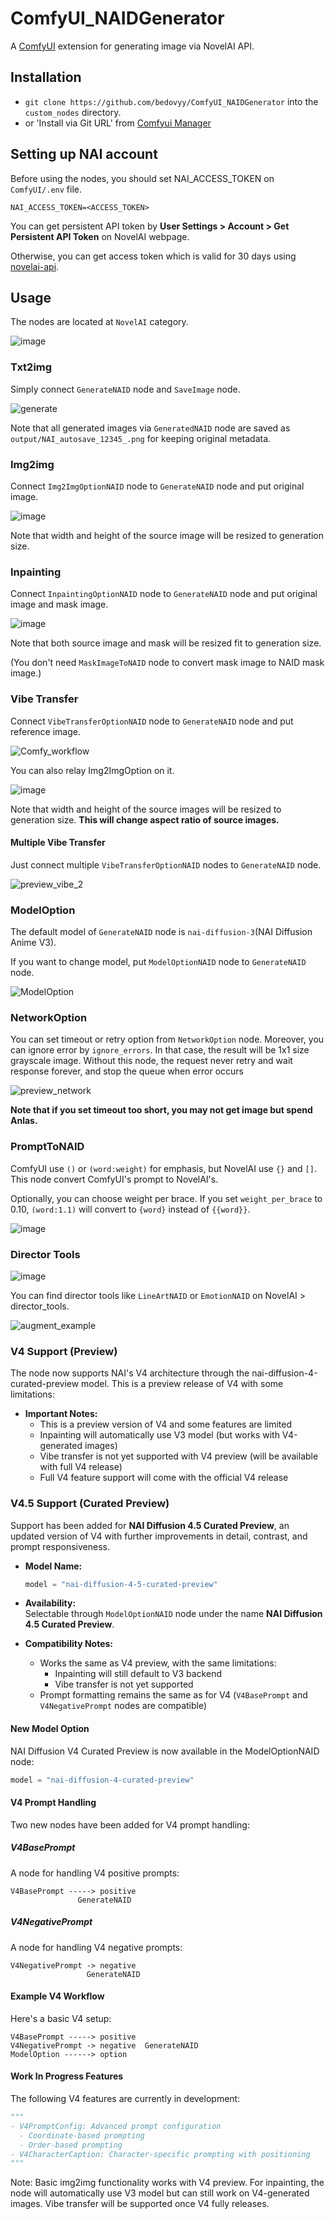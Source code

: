 # ComfyUI_NAIDGenerator

A [ComfyUI](https://github.com/comfyanonymous/ComfyUI) extension for generating image via NovelAI API.

## Installation

- `git clone https://github.com/bedovyy/ComfyUI_NAIDGenerator` into the `custom_nodes` directory.
- or 'Install via Git URL' from [Comfyui Manager](https://github.com/ltdrdata/ComfyUI-Manager)

## Setting up NAI account

Before using the nodes, you should set NAI_ACCESS_TOKEN on `ComfyUI/.env` file.

```
NAI_ACCESS_TOKEN=<ACCESS_TOKEN>
```

You can get persistent API token by **User Settings > Account > Get Persistent API Token** on NovelAI webpage.

Otherwise, you can get access token which is valid for 30 days using [novelai-api](https://github.com/Aedial/novelai-api).

## Usage

The nodes are located at `NovelAI` category.

![image](https://github.com/bedovyy/ComfyUI_NAIDGenerator/assets/137917911/8ab1ecc0-2ba8-4e38-8810-727e50a20923)

### Txt2img

Simply connect `GenerateNAID` node and `SaveImage` node.

![generate](https://github.com/bedovyy/ComfyUI_NAIDGenerator/assets/137917911/1328896d-7d4b-4d47-8ec2-d1c4e8e2561c)

Note that all generated images via `GeneratedNAID` node are saved as `output/NAI_autosave_12345_.png` for keeping original metadata.

### Img2img

Connect `Img2ImgOptionNAID` node to `GenerateNAID` node and put original image.

![image](https://github.com/bedovyy/ComfyUI_NAIDGenerator/assets/137917911/15ff8961-4f6b-4f23-86bf-34b86ace45c0)

Note that width and height of the source image will be resized to generation size.

### Inpainting

Connect `InpaintingOptionNAID` node to `GenerateNAID` node and put original image and mask image.

![image](https://github.com/bedovyy/ComfyUI_NAIDGenerator/assets/137917911/5ed1ad77-b90e-46be-8c37-9a5ee0935a3d)

Note that both source image and mask will be resized fit to generation size.

(You don't need `MaskImageToNAID` node to convert mask image to NAID mask image.)

### Vibe Transfer

Connect `VibeTransferOptionNAID` node to `GenerateNAID` node and put reference image.

![Comfy_workflow](https://github.com/bedovyy/ComfyUI_NAIDGenerator/assets/137917911/8c6c1c2e-f29d-42a1-b615-439155cb3164)

You can also relay Img2ImgOption on it.

![image](https://github.com/bedovyy/ComfyUI_NAIDGenerator/assets/137917911/acf0496c-8c7c-48f4-9530-18e6a23669d5)

Note that width and height of the source images will be resized to generation size. **This will change aspect ratio of source images.**

#### Multiple Vibe Transfer

Just connect multiple `VibeTransferOptionNAID` nodes to `GenerateNAID` node.

![preview_vibe_2](https://github.com/user-attachments/assets/2d56c0f7-bcd5-48ff-b436-012ea43604fe)

### ModelOption

The default model of `GenerateNAID` node is `nai-diffusion-3`(NAI Diffusion Anime V3).

If you want to change model, put `ModelOptionNAID` node to `GenerateNAID` node.

![ModelOption](https://github.com/bedovyy/ComfyUI_NAIDGenerator/assets/137917911/0b484edb-bcb5-428a-b2af-1372a9d7a34f)

### NetworkOption

You can set timeout or retry option from `NetworkOption` node.
Moreover, you can ignore error by `ignore_errors`. In that case, the result will be 1x1 size grayscale image.
Without this node, the request never retry and wait response forever, and stop the queue when error occurs

![preview_network](https://github.com/user-attachments/assets/d82b0ff2-c57c-4870-9024-8d78261a8fea)

**Note that if you set timeout too short, you may not get image but spend Anlas.**

### PromptToNAID

ComfyUI use `()` or `(word:weight)` for emphasis, but NovelAI use `{}` and `[]`. This node convert ComfyUI's prompt to NovelAI's.

Optionally, you can choose weight per brace. If you set `weight_per_brace` to 0.10, `(word:1.1)` will convert to `{word}` instead of `{{word}}`.

![image](https://github.com/bedovyy/ComfyUI_NAIDGenerator/assets/137917911/25c48350-7268-4d6f-81fe-9eb080fc6e5a)

### Director Tools

![image](https://github.com/user-attachments/assets/e205a51e-59dc-4d5a-94c8-29715ed98739)

You can find director tools like `LineArtNAID` or `EmotionNAID` on NovelAI > director_tools.

![augment_example](https://github.com/user-attachments/assets/5833e9fb-f92e-4d53-9069-58ca8503a3e7)

### V4 Support (Preview)

The node now supports NAI's V4 architecture through the nai-diffusion-4-curated-preview model. This is a preview release of V4 with some limitations:

- **Important Notes:**
  - This is a preview version of V4 and some features are limited
  - Inpainting will automatically use V3 model (but works with V4-generated images)
  - Vibe transfer is not yet supported with V4 preview (will be available with full V4 release)
  - Full V4 feature support will come with the official V4 release


### V4.5 Support (Curated Preview)

Support has been added for **NAI Diffusion 4.5 Curated Preview**, an updated version of V4 with further improvements in detail, contrast, and prompt responsiveness.

- **Model Name:**  
  ```python
  model = "nai-diffusion-4-5-curated-preview"
  ```

- **Availability:**  
  Selectable through `ModelOptionNAID` node under the name **NAI Diffusion 4.5 Curated Preview**.

- **Compatibility Notes:**
  - Works the same as V4 preview, with the same limitations:
    - Inpainting will still default to V3 backend
    - Vibe transfer is not yet supported
  - Prompt formatting remains the same as for V4 (`V4BasePrompt` and `V4NegativePrompt` nodes are compatible)


#### New Model Option

NAI Diffusion V4 Curated Preview is now available in the ModelOptionNAID node:

```python
model = "nai-diffusion-4-curated-preview"
```

#### V4 Prompt Handling

Two new nodes have been added for V4 prompt handling:

##### V4BasePrompt

A node for handling V4 positive prompts:

```
V4BasePrompt -----> positive
               GenerateNAID
```

##### V4NegativePrompt

A node for handling V4 negative prompts:

```
V4NegativePrompt -> negative
                 GenerateNAID
```

#### Example V4 Workflow

Here's a basic V4 setup:

```
V4BasePrompt -----> positive
V4NegativePrompt -> negative  GenerateNAID
ModelOption ------> option
```

#### Work In Progress Features

The following V4 features are currently in development:

```python
"""
- V4PromptConfig: Advanced prompt configuration
  - Coordinate-based prompting
  - Order-based prompting
- V4CharacterCaption: Character-specific prompting with positioning
"""
```

Note: Basic img2img functionality works with V4 preview. For inpainting, the node will automatically use V3 model but can still work on V4-generated images. Vibe transfer will be supported once V4 fully releases.
